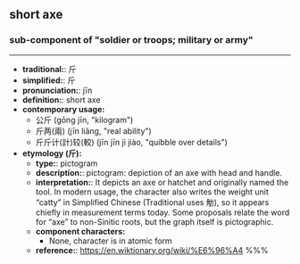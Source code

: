 ## short axe
### sub-component of "soldier or troops; military or army"
---
- **traditional:**: 斤
- **simplified:**: 斤
- **pronunciation:**: jīn
- **definition:**: short axe
- **contemporary usage:**
  - 公斤 (gōng jīn, "kilogram")
  - 斤两(兩) (jīn liǎng, "real ability")
  - 斤斤计(計)较(較) (jīn jīn jì jiào, "quibble over details")
- **etymology (斤):**
  - **type:**: pictogram
  - **description:**: pictogram: depiction of an axe with head and handle.
  - **interpretation:**: It depicts an axe or hatchet and originally named the tool. In modern usage, the character also writes the weight unit “catty” in Simplified Chinese (Traditional uses 觔), so it appears chiefly in measurement terms today. Some proposals relate the word for “axe” to non-Sinitic roots, but the graph itself is pictographic.
  - **component characters:**
    - None, character is in atomic form
  - **reference:**: https://en.wiktionary.org/wiki/%E6%96%A4
%%%

